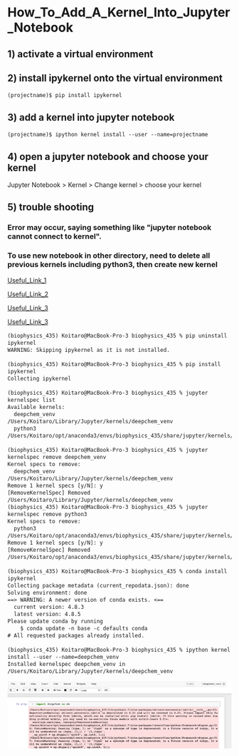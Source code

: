 # How_To_Add_A_Kernel_Into_Jupyter_Notebook

## 1) activate a virtual environment

## 2) install ipykernel onto the virtual environment
```
(projectname)$ pip install ipykernel
```
## 3) add a kernel into jupyter notebook
```
(projectname)$ ipython kernel install --user --name=projectname
```
## 4) open a jupyter notebook and choose your kernel
Jupyter Notebook > Kernel > Change kernel > choose your kernel

## 5) trouble shooting
### Error may occur, saying something like "jupyter notebook cannot connect to kernel".
### To use new notebook in other directory, need to delete all previous kernels including python3, then create new kernel
[Useful_Link_1](https://github.com/jupyter/notebook/issues/3481)


[Useful_Link_2](https://github.com/jupyter/notebook/issues/1558)


[Useful_Link_3](https://github.com/udacity/aind2-dl/issues/9)


[Useful_Link_3](https://stackoverflow.com/questions/42635310/remove-kernel-on-jupyter-notebook)


```
(biophysics_435) Koitaro@MacBook-Pro-3 biophysics_435 % pip uninstall ipykernel
WARNING: Skipping ipykernel as it is not installed.

(biophysics_435) Koitaro@MacBook-Pro-3 biophysics_435 % pip install ipykernel
Collecting ipykernel

(biophysics_435) Koitaro@MacBook-Pro-3 biophysics_435 % jupyter kernelspec list
Available kernels:
  deepchem_venv    /Users/Koitaro/Library/Jupyter/kernels/deepchem_venv
  python3          /Users/Koitaro/opt/anaconda3/envs/biophysics_435/share/jupyter/kernels/python3

(biophysics_435) Koitaro@MacBook-Pro-3 biophysics_435 % jupyter kernelspec remove deepchem_venv
Kernel specs to remove:
  deepchem_venv       	/Users/Koitaro/Library/Jupyter/kernels/deepchem_venv
Remove 1 kernel specs [y/N]: y
[RemoveKernelSpec] Removed /Users/Koitaro/Library/Jupyter/kernels/deepchem_venv
(biophysics_435) Koitaro@MacBook-Pro-3 biophysics_435 % jupyter kernelspec remove python3     
Kernel specs to remove:
  python3             	/Users/Koitaro/opt/anaconda3/envs/biophysics_435/share/jupyter/kernels/python3
Remove 1 kernel specs [y/N]: y
[RemoveKernelSpec] Removed /Users/Koitaro/opt/anaconda3/envs/biophysics_435/share/jupyter/kernels/python3

(biophysics_435) Koitaro@MacBook-Pro-3 biophysics_435 % conda install ipykernel
Collecting package metadata (current_repodata.json): done
Solving environment: done
==> WARNING: A newer version of conda exists. <==
  current version: 4.8.3
  latest version: 4.8.5
Please update conda by running
    $ conda update -n base -c defaults conda
# All requested packages already installed.

(biophysics_435) Koitaro@MacBook-Pro-3 biophysics_435 % ipython kernel install --user --name=deepchem_venv
Installed kernelspec deepchem_venv in /Users/Koitaro/Library/Jupyter/kernels/deepchem_venv

```
![volumes_and_bind_mounts](https://github.com/NoriKaneshige/How_To_Add_A_Kernel_Into_Jupyter_Notebook/blob/master/kernel_was_connected.png)
